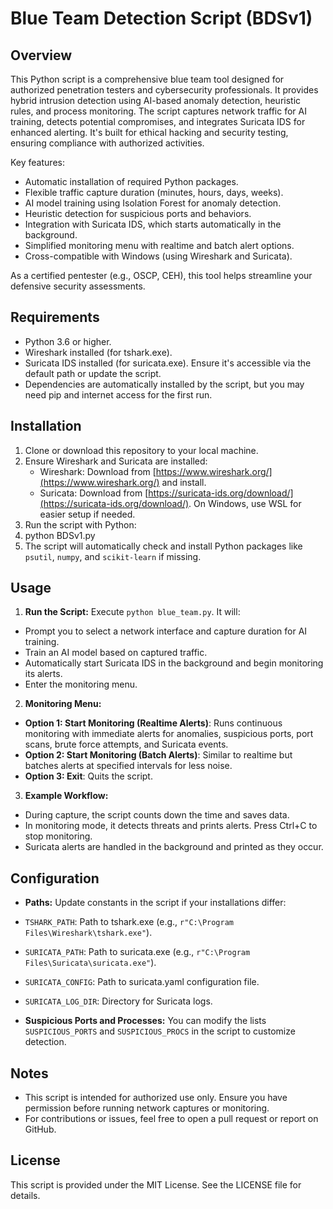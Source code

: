# Blue Team Detection Script (BDSv1)

## Overview
This Python script is a comprehensive blue team tool designed for authorized penetration testers and cybersecurity professionals. It provides hybrid intrusion detection using AI-based anomaly detection, heuristic rules, and process monitoring. The script captures network traffic for AI training, detects potential compromises, and integrates Suricata IDS for enhanced alerting. It's built for ethical hacking and security testing, ensuring compliance with authorized activities.

Key features:
- Automatic installation of required Python packages.
- Flexible traffic capture duration (minutes, hours, days, weeks).
- AI model training using Isolation Forest for anomaly detection.
- Heuristic detection for suspicious ports and behaviors.
- Integration with Suricata IDS, which starts automatically in the background.
- Simplified monitoring menu with realtime and batch alert options.
- Cross-compatible with Windows (using Wireshark and Suricata).

As a certified pentester (e.g., OSCP, CEH), this tool helps streamline your defensive security assessments.

## Requirements
- Python 3.6 or higher.
- Wireshark installed (for tshark.exe).
- Suricata IDS installed (for suricata.exe). Ensure it's accessible via the default path or update the script.
- Dependencies are automatically installed by the script, but you may need pip and internet access for the first run.

## Installation
1. Clone or download this repository to your local machine.
2. Ensure Wireshark and Suricata are installed:
   - Wireshark: Download from [https://www.wireshark.org/](https://www.wireshark.org/) and install.
   - Suricata: Download from [https://suricata-ids.org/download/](https://suricata-ids.org/download/). On Windows, use WSL for easier setup if needed.
3. Run the script with Python:
4. python BDSv1.py
5. The script will automatically check and install Python packages like `psutil`, `numpy`, and `scikit-learn` if missing.

## Usage
1. **Run the Script:** Execute `python blue_team.py`. It will:
- Prompt you to select a network interface and capture duration for AI training.
- Train an AI model based on captured traffic.
- Automatically start Suricata IDS in the background and begin monitoring its alerts.
- Enter the monitoring menu.

2. **Monitoring Menu:**
- **Option 1: Start Monitoring (Realtime Alerts)**: Runs continuous monitoring with immediate alerts for anomalies, suspicious ports, port scans, brute force attempts, and Suricata events.
- **Option 2: Start Monitoring (Batch Alerts)**: Similar to realtime but batches alerts at specified intervals for less noise.
- **Option 3: Exit**: Quits the script.

3. **Example Workflow:**
- During capture, the script counts down the time and saves data.
- In monitoring mode, it detects threats and prints alerts. Press Ctrl+C to stop monitoring.
- Suricata alerts are handled in the background and printed as they occur.

## Configuration
- **Paths:** Update constants in the script if your installations differ:
- `TSHARK_PATH`: Path to tshark.exe (e.g., `r"C:\Program Files\Wireshark\tshark.exe"`).
- `SURICATA_PATH`: Path to suricata.exe (e.g., `r"C:\Program Files\Suricata\suricata.exe"`).
- `SURICATA_CONFIG`: Path to suricata.yaml configuration file.
- `SURICATA_LOG_DIR`: Directory for Suricata logs.

- **Suspicious Ports and Processes:** You can modify the lists `SUSPICIOUS_PORTS` and `SUSPICIOUS_PROCS` in the script to customize detection.

## Notes
- This script is intended for authorized use only. Ensure you have permission before running network captures or monitoring.
- For contributions or issues, feel free to open a pull request or report on GitHub.

## License
This script is provided under the MIT License. See the LICENSE file for details.
